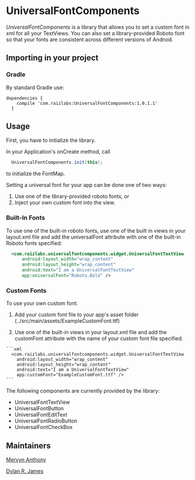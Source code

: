 # UniversalFontComponents

*UniversalFontComponents* is a library that allows you to set a custom font in xml for all your TextViews.  You can also set a library-provided Roboto font  so that your fonts are consistent across different versions of Android.  

## Importing in your project

### Gradle

By standard Gradle use:

```
dependencies {
    compile 'com.raizlabs:UniversalFontComponents:1.0.1.1'
  }
```

## Usage
First, you have to initialize the library.

In your Application's onCreate method, call

```java
  UniversalFontComponents.init(this);
```

to initialize the FontMap.

Setting a universal font for your app can be done one of two ways:
  1. Use one of the library-provided roboto fonts, or
  2. Inject your own custom font into the view.

### Built-In Fonts

To use one of the built-in roboto fonts, use one of the built in views in your layout.xml file and add the universalFont attribute with one of the built-in Roboto fonts specified:

```xml
  <com.raizlabs.universalfontcomponents.widget.UniversalFontTextView
      android:layout_width="wrap_content"
      android:layout_height="wrap_content"
      android:text="I am a UniversalFontTextView"
      app:universalFont="Roboto.Bold" />
```

### Custom Fonts

To use your own custom font:

  1. Add your custom font file to your app's asset folder (../src/main/assets/ExampleCustomFont.ttf)
  
  2. Use one of the built-in views in your layout.xml file and add the customFont attribute with the name of your custom font file specified:

    ```xml
      <com.raizlabs.universalfontcomponents.widget.UniversalFontTextView
        android:layout_width="wrap_content"
        android:layout_height="wrap_content"
        android:text="I am a UniversalFontTextView"
        app:customFont="ExampleCustomFont.ttf" />
    ```
    
The following components are currently provided by the library:
  * UniversalFontTextView
  * UniversalFontButton
  * UniversalFontEditText
  * UniversalFontRadioButton
  * UniversalFontCheckBox

## Maintainers

[Mervyn Anthony](https://github.com/Mervyn-Raizlabs)

[Dylan R. James](https://github.com/dylanrjames)

